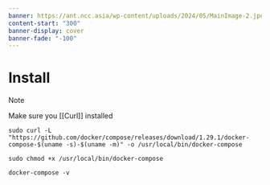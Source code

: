 ```yaml
---
banner: https://ant.ncc.asia/wp-content/uploads/2024/05/MainImage-2.jpeg
content-start: "300"
banner-display: cover
banner-fade: "-100"
---
```

# Install

> [!note]
> Make sure you [[Curl]] installed

```shell
sudo curl -L "https://github.com/docker/compose/releases/download/1.29.1/docker-compose-$(uname -s)-$(uname -m)" -o /usr/local/bin/docker-compose
```

```shell
sudo chmod +x /usr/local/bin/docker-compose
```

```shell
docker-compose -v
```
